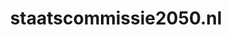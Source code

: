 ---
layout: post
title:  "staatscommissie2050.nl"
internal_url:  "/dutchgov/staatscommissie2050.nl.html"
subdomains_count: 4
all_subdomains_count: 4
urls_count: 4
ssl_rank: 0
http_rank: 70
url_link: /data/staatscommissie2050.nl/urls.txt
all_subdomains_link: /data/staatscommissie2050.nl/all_subdomains.txt
subdomains_link: /data/staatscommissie2050.nl/subdomains.txt
categories: dutchgov
---
